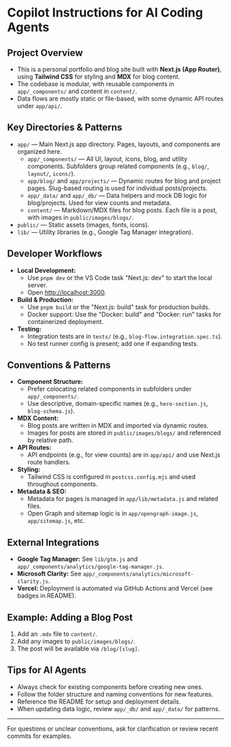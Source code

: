 # Copilot Instructions for AI Coding Agents

## Project Overview

- This is a personal portfolio and blog site built with **Next.js (App Router)**, using **Tailwind CSS** for styling and **MDX** for blog content.
- The codebase is modular, with reusable components in `app/_components/` and content in `content/`.
- Data flows are mostly static or file-based, with some dynamic API routes under `app/api/`.

## Key Directories & Patterns

- `app/` — Main Next.js app directory. Pages, layouts, and components are organized here.
  - `app/_components/` — All UI, layout, icons, blog, and utility components. Subfolders group related components (e.g., `blog/`, `layout/`, `icons/`).
  - `app/blog/` and `app/projects/` — Dynamic routes for blog and project pages. Slug-based routing is used for individual posts/projects.
  - `app/_data/` and `app/_db/` — Data helpers and mock DB logic for blog/projects. Used for view counts and metadata.
  - `content/` — Markdown/MDX files for blog posts. Each file is a post, with images in `public/images/blogs/`.
- `public/` — Static assets (images, fonts, icons).
- `lib/` — Utility libraries (e.g., Google Tag Manager integration).

## Developer Workflows

- **Local Development:**
  - Use `pnpm dev` or the VS Code task "Next.js: dev" to start the local server.
  - Open [http://localhost:3000](http://localhost:3000).
- **Build & Production:**
  - Use `pnpm build` or the "Next.js: build" task for production builds.
  - Docker support: Use the "Docker: build" and "Docker: run" tasks for containerized deployment.
- **Testing:**
  - Integration tests are in `tests/` (e.g., `blog-flow.integration.spec.ts`).
  - No test runner config is present; add one if expanding tests.

## Conventions & Patterns

- **Component Structure:**
  - Prefer colocating related components in subfolders under `app/_components/`.
  - Use descriptive, domain-specific names (e.g., `hero-section.js`, `blog-schema.js`).
- **MDX Content:**
  - Blog posts are written in MDX and imported via dynamic routes.
  - Images for posts are stored in `public/images/blogs/` and referenced by relative path.
- **API Routes:**
  - API endpoints (e.g., for view counts) are in `app/api/` and use Next.js route handlers.
- **Styling:**
  - Tailwind CSS is configured in `postcss.config.mjs` and used throughout components.
- **Metadata & SEO:**
  - Metadata for pages is managed in `app/lib/metadata.js` and related files.
  - Open Graph and sitemap logic is in `app/opengraph-image.js`, `app/sitemap.js`, etc.

## External Integrations

- **Google Tag Manager:** See `lib/gtm.js` and `app/_components/analytics/google-tag-manager.js`.
- **Microsoft Clarity:** See `app/_components/analytics/microsoft-clarity.js`.
- **Vercel:** Deployment is automated via GitHub Actions and Vercel (see badges in README).

## Example: Adding a Blog Post

1. Add an `.mdx` file to `content/`.
2. Add any images to `public/images/blogs/`.
3. The post will be available via `/blog/[slug]`.

## Tips for AI Agents

- Always check for existing components before creating new ones.
- Follow the folder structure and naming conventions for new features.
- Reference the README for setup and deployment details.
- When updating data logic, review `app/_db/` and `app/_data/` for patterns.

---

For questions or unclear conventions, ask for clarification or review recent commits for examples.
